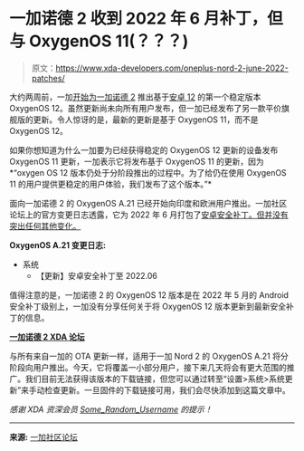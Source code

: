 # 一加诺德 2 收到 2022 年 6 月补丁，但与 OxygenOS 11(？？？)

> 原文：<https://www.xda-developers.com/oneplus-nord-2-june-2022-patches/>

大约两周前，一加[开始为](https://www.xda-developers.com/oneplus-nord-2-android-12-oxygenos-12-stable-update/)[一加诺德 2](https://www.xda-developers.com/oneplus-nord-2-review/) 推出基于[安卓 12](https://www.xda-developers.com/android-12/) 的第一个稳定版本 OxygenOS 12。虽然更新尚未向所有用户发布，但一加已经发布了另一款平价旗舰版的更新。令人惊讶的是，最新的更新是基于 OxygenOS 11，而不是 OxygenOS 12。

如果你想知道为什么一加要为已经获得稳定的 OxygenOS 12 更新的设备发布 OxygenOS 11 更新，一加表示它将发布基于 OxygenOS 11 的更新，因为*“oxygen OS 12 版本仍处于分阶段推出的过程中。为了给仍在使用 OxygenOS 11 的用户提供更稳定的用户体验，我们发布了这个版本。”*

面向一加诺德 2 的 OxygenOS A.21 已经开始向印度和欧洲用户推出。一加社区论坛上的官方变更日志透露，它为 2022 年 6 月打包了[安卓安全补丁。但并没有突出任何其他变化。](https://www.xda-developers.com/june-2022-android-security-update/)

**OxygenOS A.21 变更日志:**

*   系统
    *   【更新】安卓安全补丁至 2022.06

值得注意的是，一加诺德 2 的 OxygenOS 12 版本是在 2022 年 5 月的 Android 安全补丁级别上，一加没有分享任何关于将 OxygenOS 12 版本更新到最新安全补丁的信息。

**[一加诺德 2 XDA 论坛](https://forum.xda-developers.com/f/oneplus-nord-2-5g.12375/)**

与所有来自一加的 OTA 更新一样，适用于一加 Nord 2 的 OxygenOS A.21 将分阶段向用户推出。今天，它将覆盖一小部分用户，接下来几天将会有更大范围的推广。我们目前无法获得该版本的下载链接，但您可以通过转至“设置>系统>系统更新”来手动检查更新。一旦固件的下载链接可用，我们会尽快添加到这篇文章中。

*感谢 XDA 资深会员 [Some_Random_Username](https://forum.xda-developers.com/m/some_random_username.8234677/) 的提示！*

* * *

**来源:** [一加社区论坛](https://forums.oneplus.com/threads/oxygenos-a-21-for-the-oneplus-nord-2.1593192/)